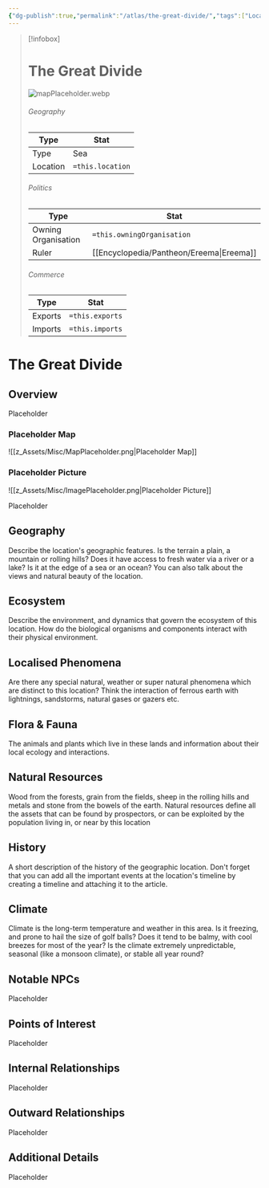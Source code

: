 ```yaml
---
{"dg-publish":true,"permalink":"/atlas/the-great-divide/","tags":["Location/Region"]}
---
```


> [!infobox]
> # The Great Divide
> ![mapPlaceholder.webp](/img/user/Assets/mapPlaceholder.webp)
> ###### Geography
> Type |  Stat |
> ---|---|
> Type | Sea |
> Location | `=this.location` |
> ###### Politics
> Type |  Stat |
> ---|---|
> Owning Organisation | `=this.owningOrganisation` |
> Ruler | [[Encyclopedia/Pantheon/Ereema\|Ereema]] |
> ###### Commerce
> Type |  Stat |
> ---|---|
> Exports | `=this.exports` |
> Imports | `=this.imports` |


# The Great Divide
## Overview
Placeholder

### Placeholder Map
![[z_Assets/Misc/MapPlaceholder.png\|Placeholder Map]]

### Placeholder Picture
![[z_Assets/Misc/ImagePlaceholder.png\|Placeholder Picture]]

Placeholder

## Geography
Describe the location's geographic features. Is the terrain a plain, a mountain or rolling hills? Does it have access to fresh water via a river or a lake? Is it at the edge of a sea or an ocean? You can also talk about the views and natural beauty of the location.

## Ecosystem
Describe the environment, and dynamics that govern the ecosystem of this location. How do the biological organisms and components interact with their physical environment.

## Localised Phenomena
Are there any special natural, weather or super natural phenomena which are distinct to this location? Think the interaction of ferrous earth with lightnings, sandstorms, natural gases or gazers etc.
## Flora & Fauna
The animals and plants which live in these lands and information about their local ecology and interactions.

## Natural Resources
Wood from the forests, grain from the fields, sheep in the rolling hills and metals and stone from the bowels of the earth. Natural resources define all the assets that can be found by prospectors, or can be exploited by the population living in, or near by this location
## History
A short description of the history of the geographic location. Don't forget that you can add all the important events at the location's timeline by creating a timeline and attaching it to the article.

## Climate
Climate is the long-term temperature and weather in this area. Is it freezing, and prone to hail the size of golf balls? Does it tend to be balmy, with cool breezes for most of the year? Is the climate extremely unpredictable, seasonal (like a monsoon climate), or stable all year round?
## Notable NPCs
Placeholder

## Points of Interest
Placeholder

## Internal Relationships
Placeholder

## Outward Relationships
Placeholder

## Additional Details
Placeholder
